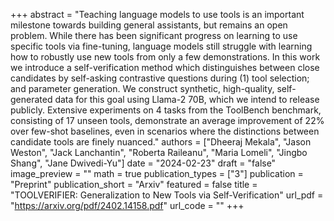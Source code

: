 +++
abstract = "Teaching language models to use tools is an important milestone towards building general assistants, but remains an open problem. While there has been significant progress on learning to use specific tools via fine-tuning, language models still struggle with learning how to robustly use new tools from only a few demonstrations. In this work we introduce a self-verification method which distinguishes between close candidates by self-asking contrastive questions during (1) tool selection; and parameter generation. We construct synthetic, high-quality, self-generated data for this goal using Llama-2 70B, which we intend to release publicly. Extensive experiments on 4 tasks from the ToolBench benchmark, consisting of 17 unseen tools, demonstrate an average improvement of 22% over few-shot baselines, even in scenarios where the distinctions between candidate tools are finely nuanced."
authors = ["Dheeraj Mekala", "Jason Weston", "Jack Lanchantin", "Roberta Raileanu", "Maria Lomeli", "Jingbo Shang", "Jane Dwivedi-Yu"]
date = "2024-02-23"
draft = "false"
image_preview = ""
math = true
publication_types = ["3"]
publication = "Preprint"
publication_short = "Arxiv"
featured = false
title = "TOOLVERIFIER: Generalization to New Tools via Self-Verification"
url_pdf = "https://arxiv.org/pdf/2402.14158.pdf"
url_code = ""
+++